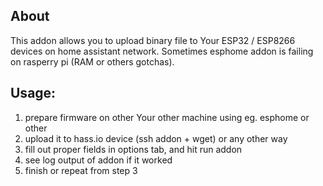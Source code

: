 ## About

This addon allows you to upload binary file to Your ESP32 / ESP8266 devices on home assistant network. Sometimes esphome addon is failing on rasperry pi (RAM or others gotchas).

## Usage:

1. prepare firmware on other Your other machine using eg. esphome or other
2. upload it to hass.io device (ssh addon + wget) or any other way
3. fill out proper fields in options tab, and hit run addon
4. see log output of addon if it worked
5. finish or repeat from step 3

